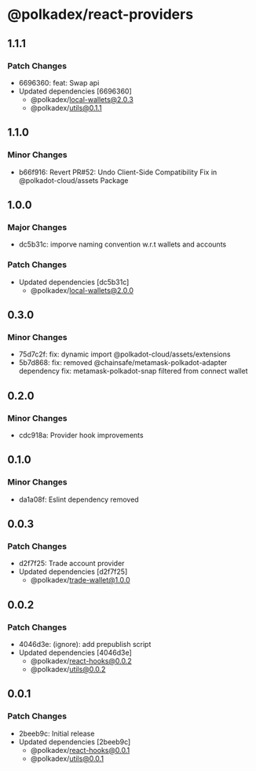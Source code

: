 # @polkadex/react-providers

## 1.1.1

### Patch Changes

- 6696360: feat: Swap api
- Updated dependencies [6696360]
  - @polkadex/local-wallets@2.0.3
  - @polkadex/utils@0.1.1

## 1.1.0

### Minor Changes

- b66f916: Revert PR#52: Undo Client-Side Compatibility Fix in @polkadot-cloud/assets Package

## 1.0.0

### Major Changes

- dc5b31c: imporve naming convention w.r.t wallets and accounts

### Patch Changes

- Updated dependencies [dc5b31c]
  - @polkadex/local-wallets@2.0.0

## 0.3.0

### Minor Changes

- 75d7c2f: fix: dynamic import @polkadot-cloud/assets/extensions
- 5b7d868: fix: removed @chainsafe/metamask-polkadot-adapter dependency
  fix: metamask-polkadot-snap filtered from connect wallet

## 0.2.0

### Minor Changes

- cdc918a: Provider hook improvements

## 0.1.0

### Minor Changes

- da1a08f: Eslint dependency removed

## 0.0.3

### Patch Changes

- d2f7f25: Trade account provider
- Updated dependencies [d2f7f25]
  - @polkadex/trade-wallet@1.0.0

## 0.0.2

### Patch Changes

- 4046d3e: (ignore): add prepublish script
- Updated dependencies [4046d3e]
  - @polkadex/react-hooks@0.0.2
  - @polkadex/utils@0.0.2

## 0.0.1

### Patch Changes

- 2beeb9c: Initial release
- Updated dependencies [2beeb9c]
  - @polkadex/react-hooks@0.0.1
  - @polkadex/utils@0.0.1
